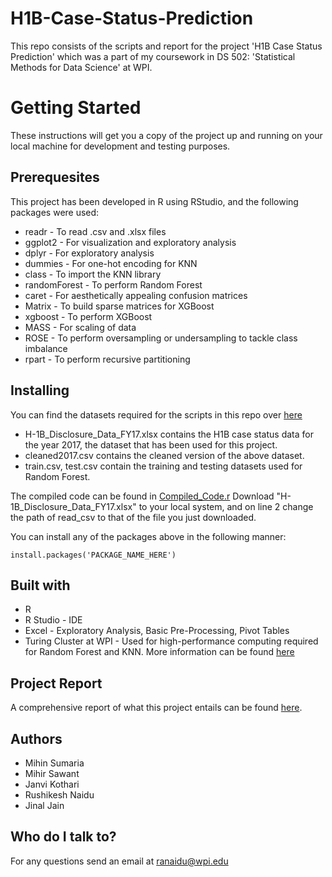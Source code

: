 # H1B-Case-Status-Prediction
This repo consists of the scripts and report for the project 'H1B Case Status Prediction' which was a part of my coursework in DS 502: 'Statistical Methods for Data Science' at WPI.

# Getting Started
These instructions will get you a copy of the project up and running on your local machine for development and testing purposes.

## Prerequesites
This project has been developed in R using RStudio, and the following packages were used:
* readr - To read .csv and .xlsx files
* ggplot2 - For visualization and exploratory analysis
* dplyr - For exploratory analysis
* dummies - For one-hot encoding for KNN
* class - To import the KNN library
* randomForest - To perform Random Forest
* caret - For aesthetically appealing confusion matrices
* Matrix - To build sparse matrices for XGBoost
* xgboost - To perform XGBoost
* MASS - For scaling of data
* ROSE - To perform oversampling or undersampling to tackle class imbalance
* rpart - To perform recursive partitioning


## Installing
You can find the datasets required for the scripts in this repo over [here](https://drive.google.com/open?id=1PAzQtZJvMx3QbzURiCBhaOs409A_MTLN)
* H-1B_Disclosure_Data_FY17.xlsx contains the H1B case status data for the year 2017, the dataset that has been used for this project.
* cleaned2017.csv contains the cleaned version of the above dataset.
* train.csv, test.csv contain the training and testing datasets used for Random Forest.

The compiled code can be found in [Compiled_Code.r](https://github.com/mihinsumaria/H1B-Case-Status-Prediction/blob/master/Compiled_Code.r)
Download "H-1B_Disclosure_Data_FY17.xlsx" to your local system, and on line 2 change the path of read_csv to that of the file you just downloaded.

You can install any of the packages above in the following manner:
```
install.packages('PACKAGE_NAME_HERE')
```

## Built with
* R
* R Studio - IDE
* Excel - Exploratory Analysis, Basic Pre-Processing, Pivot Tables
* Turing Cluster at WPI - Used for high-performance computing required for Random Forest and KNN. More information can be found [here](http://arc.wpi.edu/resources/hardware/hpc-clusters/)

## Project Report
A comprehensive report of what this project entails can be found [here](https://github.com/mihinsumaria/H1B-Case-Status-Prediction/blob/master/DS%20502%20Report.pdf).

## Authors
* Mihin Sumaria
* Mihir Sawant
* Janvi Kothari
* Rushikesh Naidu
* Jinal Jain

## Who do I talk to?
For any questions send an email at ranaidu@wpi.edu



